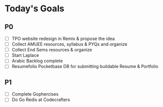 # Today's Goals

## P0
- [ ] TPO website redesign in Remix & propose the idea
- [ ] Collect AMUEE resources, syllabus & PYQs and organize
- [ ] Collect End Sems resources & organize
- [ ] Start Laplace
- [ ] Arabic Backlog complete
- [ ] Resumefolio Pocketbase DB for submitting buildable Resume & Portfolio
## P1
- [ ] Complete Gophercises
- [ ] Do Go Redis at Codecrafters
